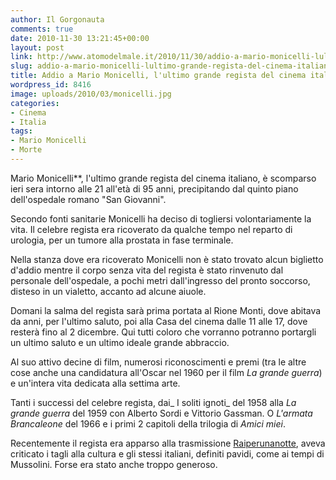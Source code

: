 ```yaml
---
author: Il Gorgonauta
comments: true
date: 2010-11-30 13:21:45+00:00
layout: post
link: http://www.atomodelmale.it/2010/11/30/addio-a-mario-monicelli-lultimo-grande-regista-del-cinema-italiano/
slug: addio-a-mario-monicelli-lultimo-grande-regista-del-cinema-italiano
title: Addio a Mario Monicelli, l'ultimo grande regista del cinema italiano.
wordpress_id: 8416
image: uploads/2010/03/monicelli.jpg
categories:
- Cinema
- Italia
tags:
- Mario Monicelli
- Morte
---
```


Mario Monicelli**, l'ultimo grande regista del cinema italiano, è scomparso ieri sera intorno alle 21 all'età di 95 anni, precipitando dal quinto piano dell'ospedale romano "San Giovanni".

Secondo fonti sanitarie Monicelli ha deciso di togliersi volontariamente la vita. Il celebre regista era ricoverato da qualche tempo nel reparto di urologia, per un tumore alla prostata in fase terminale.

Nella stanza dove era ricoverato Monicelli non è stato trovato alcun biglietto d'addio mentre il corpo senza vita del regista è stato rinvenuto dal personale dell'ospedale, a pochi metri dall'ingresso del pronto soccorso, disteso in un vialetto, accanto ad alcune aiuole.

Domani la salma del regista sarà prima portata al Rione Monti, dove abitava da anni, per l'ultimo saluto, poi alla Casa del cinema dalle 11 alle 17, dove resterà fino al 2 dicembre. Qui tutti coloro che vorranno potranno portargli un ultimo saluto e un ultimo ideale grande abbraccio.

Al suo attivo decine di film, numerosi riconoscimenti e premi (tra le altre cose anche una candidatura all'Oscar nel 1960 per il film _La grande guerra_) e un'intera vita dedicata alla settima arte.

Tanti i successi del celebre regista, dai_ I soliti ignoti_ del 1958 alla _La grande guerra_ del 1959 con Alberto Sordi e Vittorio Gassman. O _L'armata Brancaleone_ del 1966 e i primi 2 capitoli della trilogia di _Amici miei_.

Recentemente il regista era apparso alla trasmissione [Raiperunanotte](/2010/03/26/raiperunanotte/), aveva criticato i tagli alla cultura e gli stessi italiani, definiti pavidi, come ai tempi di Mussolini. Forse era stato anche troppo generoso.
